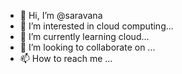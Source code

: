 - 👋 Hi, I’m @saravana
- 👀 I’m interested in cloud computing...
- 🌱 I’m currently learning cloud...
- 💞️ I’m looking to collaborate on ...
- 📫 How to reach me ...

<!---
saravanawork27/saravanawork27 is a ✨ special ✨ repository because its `README.md` (this file) appears on your GitHub profile.
You can click the Preview link to take a look at your changes.
--->
